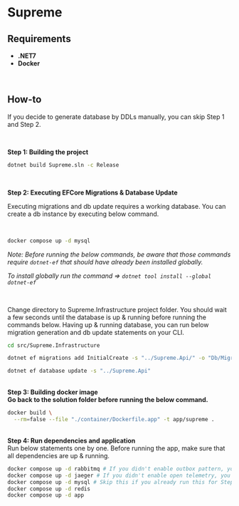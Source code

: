 # Supreme

## Requirements

* <b>.NET7</b>
* <b>Docker</b>

<br/>

## How-to

If you decide to generate database by DDLs manually, you can skip Step 1 and Step 2.

<br/>

<b>Step 1: Building the project</b>

```bash
dotnet build Supreme.sln -c Release
```
<br/>

<b>Step 2: Executing EFCore Migrations & Database Update</b>

Executing migrations and db update requires a working database. You can create a db instance by executing below command.

<br/>

```bash
docker compose up -d mysql
````

<i>Note: Before running the below commands, be aware that those commands require `dotnet-ef` that should have already been installed globally. <br/>

To install globally run the command => ```dotnet tool install --global dotnet-ef``` </i>

<br/>

Change directory to Supreme.Infrastructure project folder. You should wait a few seconds until the database is up & running before running the commands below. Having up & running database, you can run below migration generation and db update statements on your CLI.


```bash
cd src/Supreme.Infrastructure

dotnet ef migrations add InitialCreate -s "../Supreme.Api/" -o "Db/Migrations/"

dotnet ef database update -s "../Supreme.Api"
```

<br/>
<b>Step 3: Building docker image</b>

<br/>
<b>Go back to the solution folder before running the below command.</b>

<br/>

```bash
docker build \
  --rm=false --file "./container/Dockerfile.app" -t app/supreme .
```

<br/>
<b>Step 4: Run dependencies and application</b>

<br/>
Run below statements one by one.
Before running the app, make sure that all dependencies are up & running.

```bash
docker compose up -d rabbitmq # If you didn't enable outbox pattern, you can skip this command.
docker compose up -d jaeger # If you didn't enable open telemetry, you can skip this command.
docker compose up -d mysql # Skip this if you already run this for Step #2.
docker compose up -d redis
docker compose up -d app
```